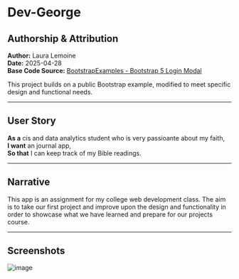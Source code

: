 # Dev-George

## Authorship & Attribution

**Author:** Laura Lemoine  
**Date:** 2025-04-28  
**Base Code Source:** [BootstrapExamples - Bootstrap 5 Login Modal](https://bootstrapexamples.com/@anonymous/bootstrap-5-login-modal)

This project builds on a public Bootstrap example, modified to meet specific design and functional needs.

---

## User Story

**As a** cis and data analytics student who is very passioante about my faith,  
**I want** an journal app,  
**So that** I can keep track of my Bible readings.

---

## Narrative

This app is an assignment for my college web development class. The aim is to take our first project and improve upon the design and functionality in order to showcase what we have learned and prepare for our projects course.

---

## Screenshots
![image](https://github.com/user-attachments/assets/f8cd238f-2c8d-4d4c-9fea-d95374cabc98)

